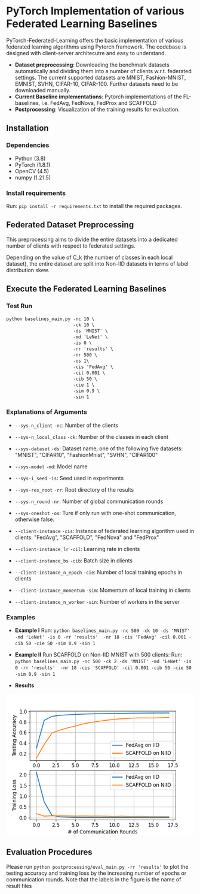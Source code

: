 # PyTorch Implementation of various Federated Learning Baselines

PyTorch-Federated-Learning offers the basic implementation of various federated learning algorithms using Pytorch framework.
The codebase is designed with client-server architecutre and easy to understand. 


* **Dataset preprocessing**: Downloading the benchmark datasets automatically and dividing them into a number of clients w.r.t. federated settings. The current supported datasets are MNIST, Fashion-MNIST, EMNIST, SVHN, CIFAR-10, CIFAR-100. Further datasets need to be downloaded manually.
* **Current Baseline implementations**: Pytorch implementations of the FL-baselines, i.e. FedAvg, FedNova, FedProx and SCAFFOLD
* **Postprocessing**: Visualization of the training results for evaluation.


## Installation

### Dependencies

 - Python (3.8)
 - PyTorch (1.8.1)
 - OpenCV (4.5)
 - numpy (1.21.5)


### Install requirements

Run: `pip install -r requirements.txt` to install the required packages.

## Federated Dataset Preprocessing

This preprocessing aims to divide the entire datasets into a dedicated number of clients with respect to federated settings.

Depending on the value of C_k (the number of classes in each local dataset), the entire dataset are split into Non-IID datasets in terms of label distribution skew.


## Execute the Federated Learning Baselines

### Test Run

```
python baselines_main.py -nc 10 \
                         -ck 10 \
                         -ds 'MNIST' \
                         -md 'LeNet' \
                         -is 0 \
                         -rr 'results' \
                         -nr 500 \
                         -os 1\
                         -cis 'FedAvg' \
                         -cil 0.001 \
                         -cib 50 \
                         -cie 1 \
                         -sim 0.9 \
                         -sin 1
```


### Explanations of Arguments

- `--sys-n_client` `-nc`: Number of the clients
- `--sys-n_local_class` `-ck`: Number of the classes in each client
- `--sys-dataset` `-ds`: Dataset name, one of the following five datasets: "MNIST", "CIFAR10", "FashionMnist", "SVHN", "CIFAR100"
- `--sys-model` `-md`: Model name
- `--sys-i_seed` `-is`: Seed used in experiments
- `--sys-res_root` `-rr`: Root directory of the results
- `--sys-n_round` `-nr`: Number of global communication rounds
- `--sys-oneshot` `-os`: Ture if only run with one-shot communication, otherwise false.
  

- `--client-instance` `-cis`: Instance of federated learning algorithm used in clients: "FedAvg", "SCAFFOLD", "FedNova" and "FedProx"
- `--client-instance_lr` `-cil`: Learning rate in clients
- `--client-instance_bs` `-cib`: Batch size in clients
- `--client-instance_n_epoch` `-cie`: Number of local training epochs in clients
- `--client-instance_momentum` `-sim`: Momentum of local training in clients
- `--client-instance_n_worker` `-sin`: Number of workers in the server

### Examples

* **Example I** Run: `python baselines_main.py -nc 500 -ck 10 -ds 'MNIST' -md 'LeNet' -is 0 -rr 'results' 
-nr 18 -cis 'FedAvg' -cil 0.001 -cib 50 -cie 50 -sim 0.9 -sin 1`

* **Example II** Run SCAFFOLD on Non-IID MNIST with 500 clients:
Run: `python baselines_main.py -nc 500 -ck 2 -ds 'MNIST' -md 'LeNet' -is 0 -rr 'results' 
-nr 18 -cis 'SCAFFOLD' -cil 0.001 -cib 50 -cie 50 -sim 0.9 -sin 1`

* **Results**

![drawing](figures/Baselines.png)

## Evaluation Procedures

Please run `python postprocessing/eval_main.py -rr 'results'` to plot the testing accuracy and training loss by the increasing number of epochs or communication rounds. 
Note that the labels in the figure is the name of result files

